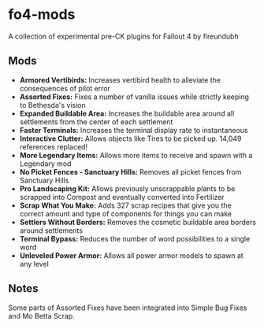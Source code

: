 # fo4-mods

A collection of experimental pre-CK plugins for Fallout 4 by fireundubh

## Mods

* **Armored Vertibirds:** Increases vertibird health to alleviate the consequences of pilot error
* **Assorted Fixes:** Fixes a number of vanilla issues while strictly keeping to Bethesda's vision
* **Expanded Buildable Area:** Increases the buildable area around all settlements from the center of each settlement
* **Faster Terminals:** Increases the terminal display rate to instantaneous
* **Interactive Clutter:** Allows objects like Tires to be picked up. 14,049 references replaced!
* **More Legendary Items:** Allows more items to receive and spawn with a Legendary mod
* **No Picket Fences - Sanctuary Hills:** Removes all picket fences from Sanctuary Hills
* **Pro Landscaping Kit:** Allows previously unscrappable plants to be scrapped into Compost and eventually converted into Fertilizer
* **Scrap What You Make:** Adds 327 scrap recipes that give you the correct amount and type of components for things you can make
* **Settlers Without Borders:** Removes the cosmetic buildable area borders around settlements
* **Terminal Bypass:** Reduces the number of word possibilities to a single word
* **Unleveled Power Armor:** Allows all power armor models to spawn at any level

## Notes

Some parts of Assorted Fixes have been integrated into Simple Bug Fixes and Mo Betta Scrap.